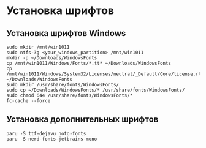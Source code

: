 # Установка шрифтов

## Установка шрифтов Windows

```
sudo mkdir /mnt/win1011
sudo ntfs-3g <your_windows_partition> /mnt/win1011
mkdir -p ~/Downloads/WindowsFonts
cp /mnt/win1011/Windows/Fonts/*.tt* ~/Downloads/WindowsFonts
cp /mnt/win1011/Windows/System32/Licenses/neutral/_Default/Core/license.rtf ~/Downloads/WindowsFonts
sudo mkdir /usr/share/fonts/WindowsFonts/
sudo cp ~/Downloads/WindowsFonts/* /usr/share/fonts/WindowsFonts/
sudo chmod 644 /usr/share/fonts/WindowsFonts/*
fc-cache --force
```

## Установка дополнительных шрифтов

```
paru -S ttf-dejavu noto-fonts
paru -S nerd-fonts-jetbrains-mono
```
